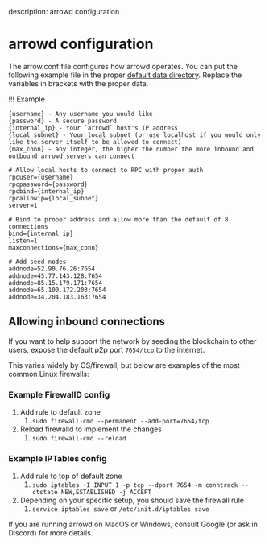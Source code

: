 description: arrowd configuration
<!--- END of page meta data -->

# arrowd configuration

The arrow.conf file configures how arrowd operates. You can put the following example file in the proper [default data directory](../troubleshoot/find-data-dir.md). Replace the variables in brackets with the proper data.

!!! Example

    {username} - Any username you would like
    {password} - A secure password
    {internal_ip} - Your `arrowd` host's IP address
    {local_subnet} - Your local subnet (or use localhost if you would only like the server itself to be allowed to connect)
    {max_conn} - any integer, the higher the number the more inbound and outbound arrowd servers can connect
```
# Allow local hosts to connect to RPC with proper auth
rpcuser={username}
rpcpassword={password}
rpcbind={internal_ip}
rpcallowip={local_subnet}
server=1

# Bind to proper address and allow more than the default of 8 connections
bind={internal_ip}
listen=1
maxconnections={max_conn}

# Add seed nodes
addnode=52.90.76.26:7654
addnode=45.77.143.128:7654
addnode=85.15.179.171:7654
addnode=65.100.172.203:7654
addnode=34.204.183.163:7654
```

## Allowing inbound connections
If you want to help support the network by seeding the blockchain to other users, expose the default p2p port `7654/tcp` to the internet.

This varies widely by OS/firewall, but below are examples of the most common Linux firewalls:

### Example FirewallD config

1. Add rule to default zone
    1. `sudo firewall-cmd --permanent --add-port=7654/tcp`
1. Reload firewalld to implement the changes
    1. `sudo firewall-cmd --reload`

### Example IPTables config
1. Add rule to top of default zone
    1. `sudo iptables -I INPUT 1 -p tcp --dport 7654 -m conntrack --ctstate NEW,ESTABLISHED -j ACCEPT`
1. Depending on your specific setup, you should save the firewall rule
    1. `service iptables save` or `/etc/init.d/iptables save`
    
If you are running arrowd on MacOS or Windows, consult Google (or ask in Discord) for more details.